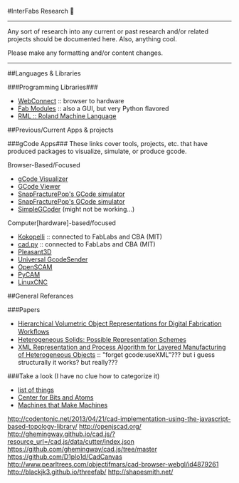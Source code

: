 #InterFabs Research :poop:

----

Any sort of research into any current or past research and/or related projects should be documented here.  Also, anything cool.

Please make any formatting and/or content changes.

----
##Languages & Libraries

###Programming Libraries###
* [WebConnect](http://webconnect.io/) :: browser to hardware
* [Fab Modules](http://kokompe.cba.mit.edu/) :: also a GUI, but very Python flavored
* [RML :: Roland Machine Language](http://mlab.taik.fi/paja/wp-content/uploads/2011/01/RML1_Command_GuideENVer100.pdf)


##Previous/Current Apps & projects

###gCode Apps###
These links cover tools, projects, etc. that have produced packages to visualize, simulate, or produce gcode.

Browser-Based/Focused
* [gCode Visualizer](http://gcode.ws/ )
* [GCode Viewer](http://buildlog.net/gview/)
* [SnapFracturePop's GCode simulator](http://qcgeek.com/laseroko/draw.php)
* [SnapFracturePop's GCode simulator](http://qcgeek.com/laseroko/draw.php)
* [SimpleGCoder](http://simplegcoder.com/) (might not be working...)

Computer[hardware]-based/focused
* [Kokopelli](https://github.com/mkeeter/kokopelli) :: connected to FabLabs and CBA (MIT)
* [cad.py](http://makeyourbot.wikidot.com/cad-py) :: connected to FabLabs and CBA (MIT)
* [Pleasant3D](http://www.pleasantsoftware.com/developer/pleasant3d/index.shtml)
* [Universal GcodeSender](https://github.com/winder/Universal-G-Code-Sender)
* [OpenSCAM](http://openscam.com/download.html#source-code)
* [PyCAM](http://pycam.sourceforge.net/)
* [LinuxCNC](http://linuxcnc.org/)

##General Referances

###Papers
* [Hierarchical Volumetric Object Representations for Digital Fabrication Workﬂows](http://cba.mit.edu/docs/theses/13.05.Keeter.pdf)
* [Heterogeneous Solids: Possible Representation Schemes](http://www.clemson.edu/ces/credo/papers/postscript/solidrep.pdf)
* [XML Representation and Process Algorithm for Layered Manufacturing of Heterogeneous Objects](http://edge.rit.edu/content/P10551/public/SFF/SFF%202002%20Proceedings/2002%20SFF%20Papers/29-Lau.pdf) :: "forget gcode:useXML"??? but i guess structurally it works? but really???


###Take a look (I have no clue how to categorize it)
* [list of things](http://replicat.org/generators)
* [Center for Bits and Atoms](http://cba.mit.edu/)
* [Machines that Make Machines](http://mtm.cba.mit.edu/)


http://codentonic.net/2013/04/21/cad-implementation-using-the-javascript-based-topology-library/
http://openjscad.org/
http://ghemingway.github.io/cad.js/?resource_url=/cad.js/data/cutter/index.json
https://github.com/ghemingway/cad.js/tree/master
https://github.com/D1plo1d/CadCanvas
http://www.pearltrees.com/objectifmars/cad-browser-webgl/id4879261
http://blackjk3.github.io/threefab/
http://shapesmith.net/
